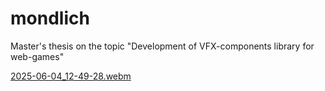 # mondlich
Master's thesis on the topic "Development of VFX-components library for web-games"

[2025-06-04_12-49-28.webm](https://github.com/user-attachments/assets/dea43cec-18b7-4299-b74d-71ed82ad6b7e)
